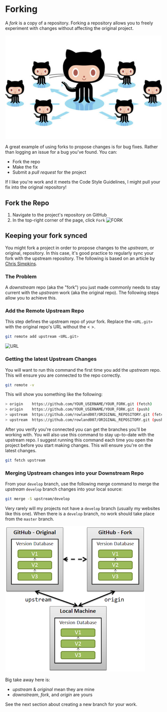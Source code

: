 # Forking

A *fork* is a copy of a repository. Forking a repository allows you to freely experiment with changes without affecting the original project.

![GIT FORK](../static/img/git-fork.jpg)

A great example of using forks to propose changes is for bug fixes. Rather than logging an issue for a bug you've found. You can:

- Fork the repo
- Make the fix
- Submit a *pull request* for the project

If I like you're work and it meets the Code Style Guidelines, I might pull your fix into the original repository!

## Fork the Repo

1. Navigate to the project's repository on GitHub
2. In the top-right corner of the page, click ```Fork```
    ![FORK](https://help.github.com/assets/images/help/repository/fork_button.jpg)

## Keeping your fork synced

You might fork a project in order to propose changes to the *upstream*, or original, repository. In this case, it's good practice to regularly sync your fork with the upstream repository. The following is based on an article by [Chris Simpkins](https://medium.com/sweetmeat/how-to-keep-a-downstream-git-repository-current-with-upstream-repository-changes-10b76fad6d97).

### The Problem

A *downstream* repo (aka the "fork") you just made commonly needs to stay current with the *upstream* work (aka the original repo). The following steps allow you to achieve this.

### Add the Remote Upstream Repo

This step defines the upstream repo of *your* fork. Replace the ```<URL.git>``` with the original repo's URL without the <&nbsp;>.

```bash
git remote add upstream <URL.git>
```

![URL](https://help.github.com/assets/images/help/repository/https-url-clone.png)

### Getting the latest Upstream Changes

You will want to run this command the first time you add the *upstream* repo. This will ensure you are connected to the repo correctly.

```bash
git remote -v
```

This will show you something like the following:

```bash
> origin    https://github.com/YOUR_USERNAME/YOUR_FORK.git (fetch)
> origin    https://github.com/YOUR_USERNAME/YOUR_FORK.git (push)
> upstream  https://github.com/rowland007/ORIGINAL_REPOSITORY.git (fetch)
> upstream  https://github.com/rowland007/ORIGINAL_REPOSITORY.git (push)
```

 After you verify you're connected you can get the branches you'll be working with. You will also use this command to stay up-to-date with the upstream repo. I suggest running this command each time you open the project before you start making changes. This will ensure you're on the latest changes.

```bash
git fetch upstream
```

### Merging Upstream changes into your Downstream Repo

From your ```develop``` branch, use the following merge command to merge the *upstream* ```develop``` branch changes into your local source:

```bash
git merge -S upstream/develop
```

Very rarely will my projects not have a ```develop``` branch (usually my websites like this one). When there is a ```develop``` branch, no work should take place from the ```master``` branch.

![UPSTREAM](../static/img/upstream.png)

Big take away here is:

- *upstream* & *original* mean they are mine
- *downstream*, *fork*, and *origin* are yours

See the next section about creating a new branch for your work.
